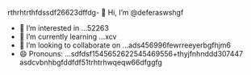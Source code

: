 rthrhtrthfdssdf26623dffdg- 👋 Hi, I’m @deferaswshgf
- 👀 I’m interested in ...52263
- 🌱 I’m currently learning ...xcv
- 💞️ I’m looking to collaborate on ...ads456996fewrreeyerbgfhjm6
- 😄 Pronouns: ...sdfdsf1545652622545469556+thyjfnhnddd307447
asdcvbnhbgfddfdf51trhtrhwqeqw66dfggfg
<!---5445sdf455dhf5445gdfdffwewfbfdqwqqq
deferasws/deferasws is a ✨ special ✨ repository because its `README.md` (this file) appears on your GitHub profile.475zxcczxzgjhmjhfzxczcx
ytrtefdfsdgdsfg
rtgg
